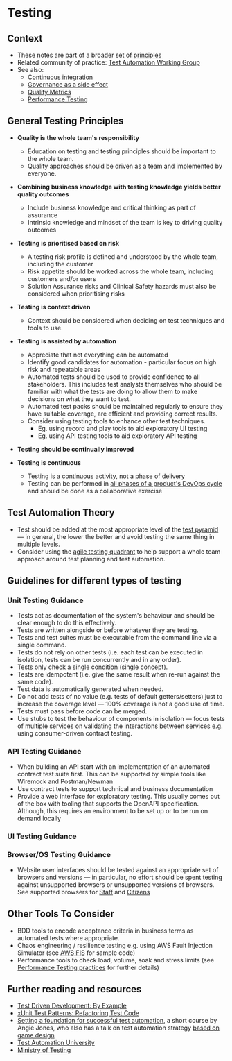 # Testing

## Context

* These notes are part of a broader set of [principles](../principles.md)
* Related community of practice: [Test Automation Working Group](../communities/pd-test-automation-working-group.md)
* See also:
  * [Continuous integration](continuous-integration.md)
  * [Governance as a side effect](../patterns/governance-side-effect.md)
  * [Quality Metrics](../quality-checks.md)
  * [Performance Testing](performancetesting.md)

## General Testing Principles

* **Quality is the whole team's responsibility**
  * Education on testing and testing principles should be important to the whole team.
  * Quality approaches should be driven as a team and implemented by everyone.

* **Combining business knowledge with testing knowledge yields better quality outcomes**
  * Include business knowledge and critical thinking as part of assurance
  * Intrinsic knowledge and mindset of the team is key to driving quality outcomes

* **Testing is prioritised based on risk**
  * A testing risk profile is defined and understood by the whole team, including the customer
  * Risk appetite should be worked across the whole team, including customers and/or users
  * Solution Assurance risks and Clinical Safety hazards must also be considered when prioritising risks

* **Testing is context driven**
  * Context should be considered when deciding on test techniques and tools to use.

* **Testing is assisted by automation**
  * Appreciate that not everything can be automated
  * Identify good candidates for automation - particular focus on high risk and repeatable areas
  * Automated tests should be used to provide confidence to all stakeholders.  This includes test analysts themselves who should be familiar with what the tests are doing to allow them to make decisions on what they want to test.
  * Automated test packs should be maintained regularly to ensure they have suitable coverage, are efficient and providing correct results.
  * Consider using testing tools to enhance other test techniques.
    * Eg. using record and play tools to aid exploratory UI testing
    * Eg. using API testing tools to aid exploratory API testing

* **Testing should be continually improved**

* **Testing is continuous**
  * Testing is a continuous activity, not a phase of delivery
  * Testing can be performed in [all phases of a product's DevOps cycle](https://danashby.co.uk/2016/10/19/continuous-testing-in-devops/) and should be done as a collaborative exercise

## Test Automation Theory

* Test should be added at the most appropriate level of the [test pyramid](https://martinfowler.com/articles/practical-test-pyramid.html) &mdash; in general, the lower the better and avoid testing the same thing in multiple levels.
* Consider using the [agile testing quadrant](https://lisacrispin.com/2011/11/08/using-the-agile-testing-quadrants/) to help support a whole team approach around test planning and test automation.

## Guidelines for different types of testing

### Unit Testing Guidance

* Tests act as documentation of the system's behaviour and should be clear enough to do this effectively.
* Tests are written alongside or before whatever they are testing.
* Tests and test suites must be executable from the command line via a single command.
* Tests do not rely on other tests (i.e. each test can be executed in isolation, tests can be run concurrently and in any order).
* Tests only check a single condition (single concept).
* Tests are idempotent (i.e. give the same result when re-run against the same code).
* Test data is automatically generated when needed.
* Do not add tests of no value (e.g. tests of default getters/setters) just to increase the coverage level &mdash; 100% coverage is not a good use of time.
* Tests must pass before code can be merged.
* Use stubs to test the behaviour of components in isolation &mdash; focus tests of multiple services on validating the interactions between services e.g. using consumer-driven contract testing.

### API Testing Guidance

* When building an API start with an implementation of an automated contract test suite first. This can be supported by simple tools like Wiremock and Postman/Newman
* Use contract tests to support technical and business documentation
* Provide a web interface for exploratory testing. This usually comes out of the box with tooling that supports the OpenAPI specification. Although, this requires an environment to be set up or to be run on demand locally

### UI Testing Guidance

### Browser/OS Testing Guidance

* Website user interfaces should be tested against an appropriate set of browsers and versions &mdash; in particular, no effort should be spent testing against unsupported browsers or unsupported versions of browsers. See supported browsers for [Staff](https://aalto.digital.nhs.uk/#/document/viewer/8c039de1-eec0-49cd-8af3-a97fed6a8bff?library=5464c07f-daf1-4eee-b9b6-22e6c4dfbbd0) and [Citizens](https://aalto.digital.nhs.uk/#/document/viewer/465e6d1b-f107-49eb-ad25-e72c0299d3a6?library=5464c07f-daf1-4eee-b9b6-22e6c4dfbbd0)

## Other Tools To Consider

* BDD tools to encode acceptance criteria in business terms as automated tests where appropriate.
* Chaos engineering / resilience testing e.g. using AWS Fault Injection Simulator (see [AWS FIS](../tools/aws-fis) for sample code)
* Performance tools to check load, volume, soak and stress limits (see [Performance Testing practices](performancetesting.md) for further details)

## Further reading and resources

* [Test Driven Development: By Example](https://learning.oreilly.com/library/view/test-driven-development/0321146530/)
* [xUnit Test Patterns: Refactoring Test Code](https://learning.oreilly.com/library/view/xunit-test-patterns/9780131495050/)
* [Setting a foundation for successful test automation](https://testautomationu.applitools.com/setting-a-foundation-for-successful-test-automation/), a short course by Angie Jones, who also has a talk on test automation strategy [based on game design](https://applitools.com/event/level-up-playing-the-automation-game/)
* [Test Automation University](https://testautomationu.applitools.com/)
* [Ministry of Testing](https://www.ministryoftesting.com/)
